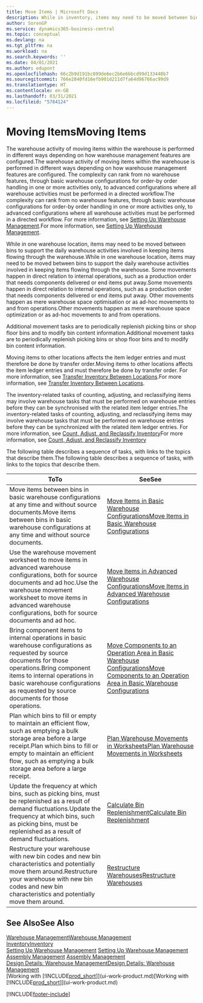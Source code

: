 ```yaml
---
title: Move Items | Microsoft Docs
description: While in inventory, items may need to be moved between bins to support the daily warehouse activities involved in keeping items flowing through the warehouse. Some movements happen in direct relation to internal operations, such as a production order that needs components delivered or end items put away. Other movements happen as mere warehouse space optimisation or as ad-hoc movements to and from operations.
author: SorenGP
ms.service: dynamics365-business-central
ms.topic: conceptual
ms.devlang: na
ms.tgt_pltfrm: na
ms.workload: na
ms.search.keywords: ''
ms.date: 04/01/2021
ms.author: edupont
ms.openlocfilehash: 66c2b9d191bc899de6ec2b6e6bbcd99d133448b7
ms.sourcegitcommit: 766e2840fd16efb901d211d7fa64d96766ac99d9
ms.translationtype: HT
ms.contentlocale: en-GB
ms.lasthandoff: 03/31/2021
ms.locfileid: "5784124"
---
```

# <a name="moving-items"></a><span data-ttu-id="cfbce-105">Moving Items</span><span class="sxs-lookup"><span data-stu-id="cfbce-105">Moving Items</span></span>
<span data-ttu-id="cfbce-106">The warehouse activity of moving items within the warehouse is performed in different ways depending on how warehouse management features are configured.</span><span class="sxs-lookup"><span data-stu-id="cfbce-106">The warehouse activity of moving items within the warehouse is performed in different ways depending on how warehouse management features are configured.</span></span> <span data-ttu-id="cfbce-107">The complexity can rank from no warehouse features, through basic warehouse configurations for order-by order handling in one or more activities only, to advanced configurations where all warehouse activities must be performed in a directed workflow.</span><span class="sxs-lookup"><span data-stu-id="cfbce-107">The complexity can rank from no warehouse features, through basic warehouse configurations for order-by order handling in one or more activities only, to advanced configurations where all warehouse activities must be performed in a directed workflow.</span></span> <span data-ttu-id="cfbce-108">For more information, see [Setting Up Warehouse Management](warehouse-setup-warehouse.md).</span><span class="sxs-lookup"><span data-stu-id="cfbce-108">For more information, see [Setting Up Warehouse Management](warehouse-setup-warehouse.md).</span></span>

<span data-ttu-id="cfbce-109">While in one warehouse location, items may need to be moved between bins to support the daily warehouse activities involved in keeping items flowing through the warehouse.</span><span class="sxs-lookup"><span data-stu-id="cfbce-109">While in one warehouse location, items may need to be moved between bins to support the daily warehouse activities involved in keeping items flowing through the warehouse.</span></span> <span data-ttu-id="cfbce-110">Some movements happen in direct relation to internal operations, such as a production order that needs components delivered or end items put away.</span><span class="sxs-lookup"><span data-stu-id="cfbce-110">Some movements happen in direct relation to internal operations, such as a production order that needs components delivered or end items put away.</span></span> <span data-ttu-id="cfbce-111">Other movements happen as mere warehouse space optimisation or as ad-hoc movements to and from operations.</span><span class="sxs-lookup"><span data-stu-id="cfbce-111">Other movements happen as mere warehouse space optimization or as ad-hoc movements to and from operations.</span></span>

<span data-ttu-id="cfbce-112">Additional movement tasks are to periodically replenish picking bins or shop floor bins and to modify bin content information.</span><span class="sxs-lookup"><span data-stu-id="cfbce-112">Additional movement tasks are to periodically replenish picking bins or shop floor bins and to modify bin content information.</span></span>

<span data-ttu-id="cfbce-113">Moving items to other locations affects the item ledger entries and must therefore be done by transfer order.</span><span class="sxs-lookup"><span data-stu-id="cfbce-113">Moving items to other locations affects the item ledger entries and must therefore be done by transfer order.</span></span> <span data-ttu-id="cfbce-114">For more information, see [Transfer Inventory Between Locations](inventory-how-transfer-between-locations.md).</span><span class="sxs-lookup"><span data-stu-id="cfbce-114">For more information, see [Transfer Inventory Between Locations](inventory-how-transfer-between-locations.md).</span></span>  

<span data-ttu-id="cfbce-115">The inventory-related tasks of counting, adjusting, and reclassifying items may involve warehouse tasks that must be performed on warehouse entries before they can be synchronised with the related item ledger entries.</span><span class="sxs-lookup"><span data-stu-id="cfbce-115">The inventory-related tasks of counting, adjusting, and reclassifying items may involve warehouse tasks that must be performed on warehouse entries before they can be synchronized with the related item ledger entries.</span></span> <span data-ttu-id="cfbce-116">For more information, see [Count, Adjust, and Reclassify Inventory](inventory-how-count-adjust-reclassify.md)</span><span class="sxs-lookup"><span data-stu-id="cfbce-116">For more information, see [Count, Adjust, and Reclassify Inventory](inventory-how-count-adjust-reclassify.md)</span></span>  

 <span data-ttu-id="cfbce-117">The following table describes a sequence of tasks, with links to the topics that describe them.</span><span class="sxs-lookup"><span data-stu-id="cfbce-117">The following table describes a sequence of tasks, with links to the topics that describe them.</span></span>   

|<span data-ttu-id="cfbce-118">**To**</span><span class="sxs-lookup"><span data-stu-id="cfbce-118">**To**</span></span>|<span data-ttu-id="cfbce-119">**See**</span><span class="sxs-lookup"><span data-stu-id="cfbce-119">**See**</span></span>|  
|------------|-------------|  
|<span data-ttu-id="cfbce-120">Move items between bins in basic warehouse configurations at any time and without source documents.</span><span class="sxs-lookup"><span data-stu-id="cfbce-120">Move items between bins in basic warehouse configurations at any time and without source documents.</span></span>|[<span data-ttu-id="cfbce-121">Move Items in Basic Warehouse Configurations</span><span class="sxs-lookup"><span data-stu-id="cfbce-121">Move Items in Basic Warehouse Configurations</span></span>](warehouse-how-to-move-items-ad-hoc-in-basic-warehousing.md)|
|<span data-ttu-id="cfbce-122">Use the warehouse movement worksheet to move items in advanced warehouse configurations, both for source documents and ad hoc.</span><span class="sxs-lookup"><span data-stu-id="cfbce-122">Use the warehouse movement worksheet to move items in advanced warehouse configurations, both for source documents and ad hoc.</span></span>|[<span data-ttu-id="cfbce-123">Move Items in Advanced Warehouse Configurations</span><span class="sxs-lookup"><span data-stu-id="cfbce-123">Move Items in Advanced Warehouse Configurations</span></span>](warehouse-how-to-move-items-in-advanced-warehousing.md)|  
|<span data-ttu-id="cfbce-124">Bring component items to internal operations in basic warehouse configurations as requested by source documents for those operations.</span><span class="sxs-lookup"><span data-stu-id="cfbce-124">Bring component items to internal operations in basic warehouse configurations as requested by source documents for those operations.</span></span>|[<span data-ttu-id="cfbce-125">Move Components to an Operation Area in Basic Warehouse Configurations</span><span class="sxs-lookup"><span data-stu-id="cfbce-125">Move Components to an Operation Area in Basic Warehouse Configurations</span></span>](warehouse-how-to-move-components-to-an-operation-area-in-basic-warehousing.md)|
|<span data-ttu-id="cfbce-126">Plan which bins to fill or empty to maintain an efficient flow, such as emptying a bulk storage area before a large receipt.</span><span class="sxs-lookup"><span data-stu-id="cfbce-126">Plan which bins to fill or empty to maintain an efficient flow, such as emptying a bulk storage area before a large receipt.</span></span>|[<span data-ttu-id="cfbce-127">Plan Warehouse Movements in Worksheets</span><span class="sxs-lookup"><span data-stu-id="cfbce-127">Plan Warehouse Movements in Worksheets</span></span>](warehouse-how-to-plan-warehouse-movements-in-worksheets.md)|
|<span data-ttu-id="cfbce-128">Update the frequency at which bins, such as picking bins, must be replenished as a result of demand fluctuations.</span><span class="sxs-lookup"><span data-stu-id="cfbce-128">Update the frequency at which bins, such as picking bins, must be replenished as a result of demand fluctuations.</span></span>|[<span data-ttu-id="cfbce-129">Calculate Bin Replenishment</span><span class="sxs-lookup"><span data-stu-id="cfbce-129">Calculate Bin Replenishment</span></span>](warehouse-how-to-calculate-bin-replenishment.md)|
|<span data-ttu-id="cfbce-130">Restructure your warehouse with new bin codes and new bin characteristics and potentially move them around.</span><span class="sxs-lookup"><span data-stu-id="cfbce-130">Restructure your warehouse with new bin codes and new bin characteristics and potentially move them around.</span></span>|[<span data-ttu-id="cfbce-131">Restructure Warehouses</span><span class="sxs-lookup"><span data-stu-id="cfbce-131">Restructure Warehouses</span></span>](warehouse-how-to-restructure-warehouses.md)|  

## <a name="see-also"></a><span data-ttu-id="cfbce-132">See Also</span><span class="sxs-lookup"><span data-stu-id="cfbce-132">See Also</span></span>  
[<span data-ttu-id="cfbce-133">Warehouse Management</span><span class="sxs-lookup"><span data-stu-id="cfbce-133">Warehouse Management</span></span>](warehouse-manage-warehouse.md)  
[<span data-ttu-id="cfbce-134">Inventory</span><span class="sxs-lookup"><span data-stu-id="cfbce-134">Inventory</span></span>](inventory-manage-inventory.md)  
<span data-ttu-id="cfbce-135">[Setting Up Warehouse Management](warehouse-setup-warehouse.md)   </span><span class="sxs-lookup"><span data-stu-id="cfbce-135">[Setting Up Warehouse Management](warehouse-setup-warehouse.md)   </span></span>  
<span data-ttu-id="cfbce-136">[Assembly Management](assembly-assemble-items.md)  </span><span class="sxs-lookup"><span data-stu-id="cfbce-136">[Assembly Management](assembly-assemble-items.md)  </span></span>  
[<span data-ttu-id="cfbce-137">Design Details: Warehouse Management</span><span class="sxs-lookup"><span data-stu-id="cfbce-137">Design Details: Warehouse Management</span></span>](design-details-warehouse-management.md)  
<span data-ttu-id="cfbce-138">[Working with [!INCLUDE[prod_short](includes/prod_short.md)]](ui-work-product.md)</span><span class="sxs-lookup"><span data-stu-id="cfbce-138">[Working with [!INCLUDE[prod_short](includes/prod_short.md)]](ui-work-product.md)</span></span>


[!INCLUDE[footer-include](includes/footer-banner.md)]